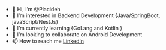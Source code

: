 - 👋 Hi, I’m @Placideh
- 👀 I’m interested in Backend Development {Java/SpringBoot, javaScript/NestJs}
- 🌱 I’m currently learning {GoLang and Kotlin } 
- 💞️ I’m looking to collaborate on Android Development
- 📫 How to reach me [ LinkedIn](https://www.linkedin.com/in/placide-hakizimana-06a04a217/)

<!---
Placideh/Placideh is a ✨ special ✨ repository because its `README.md` (this file) appears on your GitHub profile.
You can click the Preview link to take a look at your changes.
--->
